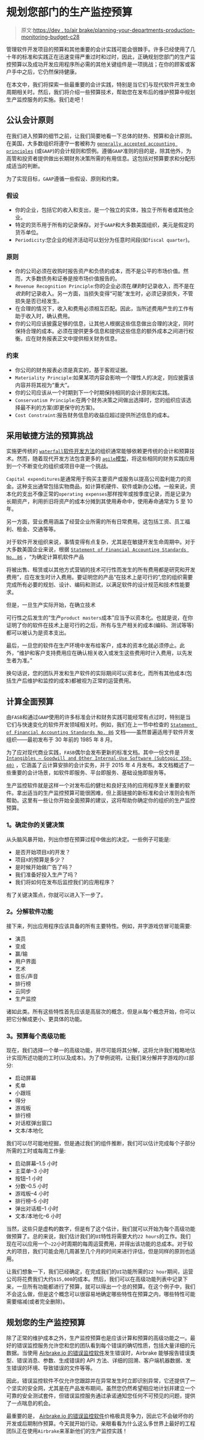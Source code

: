 # 规划您部门的生产监控预算

> 原文:[https://dev . to/air brake/planning-your-departments-production-monitoring-budget-c28](https://dev.to/airbrake/planning-your-departments-production-monitoring-budget-c28)

管理软件开发项目的预算和其他重要的会计实践可能会很棘手。许多已经使用了几十年的标准和实践正在迅速变得严重过时和过时，因此，正确规划您部门的生产监控预算以及成功开发应用程序所必需的其他关键组件是一项挑战；在你的顾客或客户手中之后，它仍然保持健康。

在本文中，我们将探索一些最重要的会计实践，特别是当它们与现代软件开发生命周期相关时。然后，我们将介绍一些预算技术，帮助您在发布后的维护预算中规划生产监控服务的实施。我们走吧！

## 公认会计原则

在我们进入预算的细节之前，让我们简要地看一下总体的财务、预算和会计原则。在美国，大多数组织将遵守一套被称为 [`generally accepted accounting principles`](https://en.wikipedia.org/wiki/Generally_Accepted_Accounting_Principles_(United_States)) (或`GAAP`)的会计规则和惯例。遵循`GAAP`准则的目的是，除其他外，为高管和投资者提供做出长期财务决策所需的有用信息。这包括对预算要求和分配形成适当的判断。

为了实现目标，`GAAP`遵循一些假设、原则和约束。

### 假设

*   你的企业，包括它的收入和支出，是一个独立的实体，独立于所有者或其他企业。
*   特定的货币用于所有的记录保存。对于`GAAP`和大多数美国组织，美元是假定的货币单位。
*   `Periodicity`:您企业的经济活动可以划分为任意时间段(如`fiscal quarter`)。

### 原则

*   你的公司必须在收购时报告资产和负债的成本，而不是公平的市场价值。然而，大多数债务和证券是按市场价值报告的。
*   `Revenue Recognition Principle`:你的企业必须在*赚到*时记录收入，而不是在*收到*时记录收入。另一方面，当损失变得“可能”发生时，必须记录损失，不管损失是否已经发生。
*   在合理的情况下，收入和费用必须相互匹配。因此，当所述费用产生的工作有助于收入时，确认费用。
*   你的公司应该披露足够的信息，让其他人根据这些信息做出合理的决定，同时保持合理的成本。必须在提供更多信息和提供这些信息的额外成本之间进行权衡。应在财务报表正文中提供相关财务信息。

### 约束

*   你公司的财务报表必须是真实的，基于客观证据。
*   `Materiality Principle`:如果某项内容会影响一个理性人的决定，则应披露该内容并将其视为“重大”。
*   你的公司应该从一个时期到下一个时期保持相同的会计原则和实践。
*   `Conservatism Principle`:在两个财务决策之间做出选择时，您的组织应该选择最不利的方案(即更保守的方案)。
*   `Cost Constraint`:报告财务信息的收益应超过提供所述信息的成本。

## 采用敏捷方法的预算挑战

实施更传统的 [`waterfall`软件开发方法](https://airbrake.io/blog/sdlc/waterfall-model)的组织通常能够依赖更传统的会计和预算技术。然而，随着现代开发方法包含更多的 [`agile`模型](https://airbrake.io/blog/sdlc/agile-model)，将这些相同的财务实践应用到一个不断变化的组织或项目中是一个挑战。

`Capital expenditures`是通常用于购买主要资产或服务以提高公司盈利能力的资金。这种支出通常包括实物商品，如计算机硬件、软件或新办公楼。一般来说，资本化的支出不像正常的`operating expenses`那样按年或按季度记录，而是记录为长期资产，利用折旧将资产的成本分摊到其使用寿命中，使用寿命通常为 5 至 10 年。

另一方面，营业费用涵盖了经营企业所需的所有日常费用。这包括工资、员工福利、租金、交通等等。

对于软件开发组织来说，事情变得有点复杂，尤其是在敏捷开发生命周期中。对于大多数美国企业来说，根据 [`Statement of Financial Accounting Standards No. 86`](http://www.fasb.org/jsp/FASB/Document_C/DocumentPage?cid=1218220127961&acceptedDisclaimer=true) ，“为确定计算机软件产品

将被出售、租赁或以其他方式营销的技术可行性而发生的所有费用都是研究和开发费用”，应在发生时计入费用。要证明您的产品“在技术上是可行的”,您的组织需要完成所有必要的规划、设计、编码和测试，以满足软件的设计规范和技术性能要求。

但是，一旦生产实际开始，在确立技术

可行性之后发生的“生产`product masters`成本”应当予以资本化。也就是说，在你证明了你的软件在技术上是可行的之后，所有与生产相关的成本(编码、测试等等)都可以被认为是资本支出。

最后，一旦您的软件在生产环境中发布给客户，成本的资本化就必须停止。此外，“维护和客户支持费用应在确认相关收入或发生这些费用时计入费用，以先发生者为准。”

换句话说，您的团队开发和生产软件的实际期间可以资本化，而所有其他成本(包括生产后维护和监控的成本)都被视为正常的运营费用。

## 计算全面预算

由`FASB`和通过`GAAP`使用的许多标准会计和财务实践可能经常有点过时，特别是当它们与快速变化的软件开发领域相关时。例如，我们在上一节中检查的 [`Statement of Financial Accounting Standards No. 86`](http://www.fasb.org/jsp/FASB/Document_C/DocumentPage?cid=1218220127961&acceptedDisclaimer=true) 文档——虽然普遍适用于软件开发组织——最初发布于 30 年前的 1985 年 8 月。

为了应对现代商业实践，`FASB`偶尔会发布更新的标准文档。其中一份文件是 [`Intangibles – Goodwill and Other Internal-Use Software (Subtopic 350-40)`](https://asc.fasb.org/imageRoot/74/64938874.pdf) ，它涵盖了云计算安排的会计实务，并于 2015 年 4 月发布。本文档概述了一些重要的会计场景，如软件即服务、平台即服务、基础设施即服务等。

生产监控软件就是这样一个对发布后的健壮和良好支持的应用程序至关重要的软件。拿出适当的生产监控预算可能很困难，但上面链接的新标准和会计准则会有所帮助。这里有一些让你开始全面预算的建议，这将帮助你确定你的组织的生产监控预算。

### 1。确定你的关键决策

从头脑风暴开始，列出你想在预算过程中做出的决定。一些例子可能是:

*   是否开始项目`X`的开发？
*   项目`X`的预算是多少？
*   是时候开始做广告了吗？
*   我们准备好投入生产了吗？
*   我们将如何在发布后监控我们的应用程序？

有了关键决策点，你就可以进入下一步了。

### 2。分解软件功能

接下来，列出应用程序应该具备的所有主要特性。例如，井字游戏仿冒可能需要:

*   演员
*   变成
*   赢/输
*   用户界面
*   艺术
*   音乐/声音
*   排行榜
*   云同步
*   生产监控

诸如此类。所有这些特性首先应该是高层次的概念，但是从每个概念开始，你可以把它分解成更小、更具体的功能。

### 3。预算每个高级功能

现在，我们选择一个单一的高级功能，并尽可能将其分解，这将允许我们粗略地估计实现所述功能的工时(以及成本)。为了举例说明，让我们来分解井字游戏的`UI`部分:

*   启动屏幕
*   炙单
*   小跟班
*   得分
*   游戏板
*   排行榜
*   对话框弹出窗口
*   文本/本地化

我们可以尽可能地挖掘，但是通过我们的组件推断，我们可以估计完成每个子部分所需的工时或每周工作量:

*   启动屏幕–1.5 小时
*   主菜单–3 小时
*   按钮–1 小时
*   分数–0.5 小时
*   游戏板–4 小时
*   排行榜–5 小时
*   弹出对话框–1 小时
*   文本/本地化–6 小时

当然，这些只是虚构的数字，但是有了这个估计，我们就可以开始为每个高级功能做预算了。总的来说，我们估计我们的`UI`特性将需要大约`22 hours`的工作。我们现在可以应用一个`~22`小时周期的每周运营费用，并得出该功能的总成本。对于较大的项目，我们可能会用几周甚至几个月的时间来进行评估，但是同样的原则也适用。

让我们想象一下，我们已经确定，在完成我们的`UI`功能所需的`22 hour`期间，运营公司将花费我们大约`$15,000`的成本。然后，我们可以在高级功能列表中记录下来，一旦所有功能都进行了预算，就可以得出一个总的预算。在这个例子中，我们不会这么做，但是这个概念可以很容易地确定哪些特性在预算之内，哪些特性可能需要缩减(或者完全删除)。

## 规划您的生产监控预算

除了正常的维护成本之外，生产监控预算也是应该计算和预算的高级功能之一。最好的错误监控服务允许您和您的团队看到每个错误的确切性质，包括大量详细的元数据。当使用 [Airbrake.io 的错误监控软件](https://airbrake.io/account/new?utm_source=blog&utm_medium=end-post&utm_campaign=airbrake-production-monitoring-budget)发生错误时，Airbrake 能够报告错误类型、错误消息、参数、生成错误的 API 方法、详细的回溯、客户端机器数据、发生错误的环境、导致错误的文件等等。

因此，错误监控软件不仅允许您跟踪并在异常发生时立即识别异常，它还提供了一个坚实的安全网，尤其是在产品发布期间。虽然您仍然希望相应地计划并建立一个可靠的安全测试套件，但错误监控服务通过承诺通知您任何不可预见的问题，提供了一点喘息的机会。

最重要的是， [Airbrake.io 的错误监控软件](https://airbrake.io/pricing?utm_source=blog&utm_medium=end-post&utm_campaign=airbrake-production-monitoring-budget)价格极具竞争力，因此它不会破坏你的开发或后期制作预算。今天就开始行动，亲眼看看为什么这么多世界上最好的工程团队正在使用`Airbrake`来革新他们的生产监控实践！